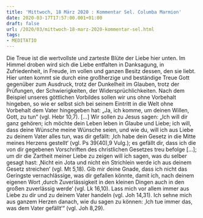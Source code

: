 ```yaml
---
title: 'Mittwoch, 18 März 2020 : Kommentar Sel. Columba Marmion'
date: 2020-03-17T17:57:00.001+01:00
draft: false
url: /2020/03/mittwoch-18-marz-2020-kommentar-sel.html
tags: 
- MEDITATIO
---
```


Die Treue ist die wertvollste und zarteste Blüte der Liebe hier unten. Im Himmel droben wird sich die Liebe entfalten in Danksagung, in Zufriedenheit, in Freude, im vollen und ganzen Besitz dessen, den sie liebt. Hier unten kommt sie durch eine großherzige und beständige Treue Gott gegenüber zum Ausdruck, trotz der Dunkelheit im Glauben, trotz der Prüfungen, der Schwierigkeiten, der Widersprüchlichkeiten. Nach dem Beispiel unseres göttlichen Vorbildes sollen wir uns ohne Vorbehalt hingeben, so wie er selbst sich bei seinem Eintritt in die Welt ohne Vorbehalt dem Vater hingegeben hat: „Ja, ich komme, um deinen Willen, Gott, zu tun“ (vgl. Hebr 10,7). \[…\] Wir sollen zu Jesus sagen: „Ich will dir ganz gehören; ich möchte dein Leben leben in Glaube und Liebe; ich will, dass deine Wünsche meine Wünsche seien, und wie du, will ich aus Liebe zu deinem Vater alles tun, was dir gefällt: ‚Ich habe dein Gesetz in die Mitte meines Herzens gestellt‘ (vgl. Ps 39(40),9 Vulg.); es gefällt dir, dass ich die von dir gegebenen Vorschriften des christlichen Gesetzes treu befolge \[…\]; um dir die Zartheit meiner Liebe zu zeigen will ich sagen, was du selber gesagt hast: ‚Nicht ein Jota und nicht ein Strichlein werde ich aus deinem Gesetz streichen‘ (vgl. Mt 5,18). Gib mir deine Gnade, dass ich nicht das Geringste vernachlässige, was dir gefallen könnte, damit ich, nach deinem eigenen Wort ‚durch Zuverlässigkeit in den kleinen Dingen auch in den großen zuverlässig werde‘ (vgl. Lk 16,10). Lass mich vor allem immer aus Liebe zu dir und zu deinem Vater handeln (vgl. Joh 14,31). Ich sehne mich aus ganzem Herzen danach, wie du sagen zu können: ‚Ich tue immer das, was dem Vater gefällt‘“ (vgl. Joh 8,29).